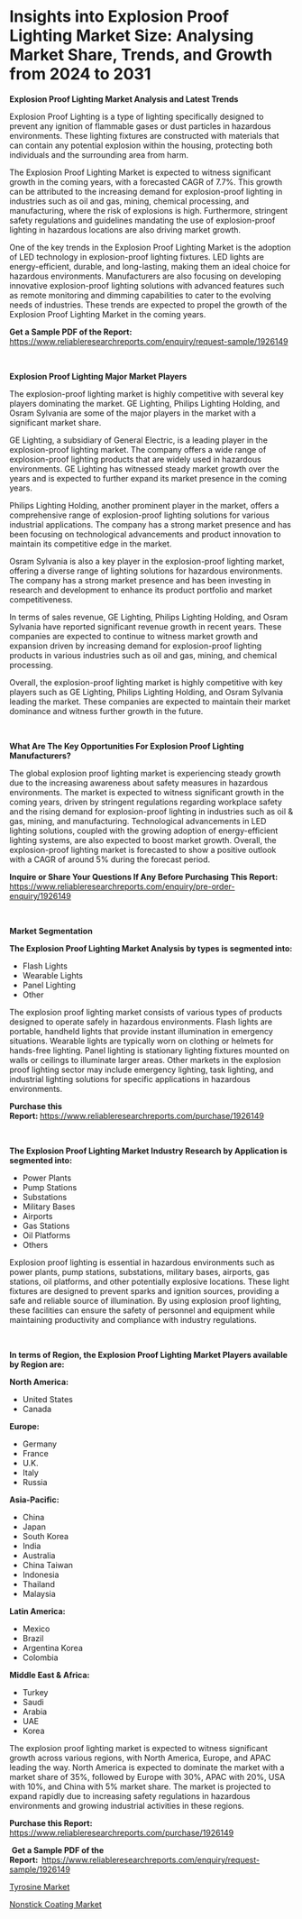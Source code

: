 <p><h1>Insights into Explosion Proof Lighting Market Size: Analysing Market Share, Trends, and Growth from 2024 to 2031</h1></p><p><strong>Explosion Proof Lighting Market Analysis and Latest Trends</strong></p>
<p><p>Explosion Proof Lighting is a type of lighting specifically designed to prevent any ignition of flammable gases or dust particles in hazardous environments. These lighting fixtures are constructed with materials that can contain any potential explosion within the housing, protecting both individuals and the surrounding area from harm.</p><p>The Explosion Proof Lighting Market is expected to witness significant growth in the coming years, with a forecasted CAGR of 7.7%. This growth can be attributed to the increasing demand for explosion-proof lighting in industries such as oil and gas, mining, chemical processing, and manufacturing, where the risk of explosions is high. Furthermore, stringent safety regulations and guidelines mandating the use of explosion-proof lighting in hazardous locations are also driving market growth.</p><p>One of the key trends in the Explosion Proof Lighting Market is the adoption of LED technology in explosion-proof lighting fixtures. LED lights are energy-efficient, durable, and long-lasting, making them an ideal choice for hazardous environments. Manufacturers are also focusing on developing innovative explosion-proof lighting solutions with advanced features such as remote monitoring and dimming capabilities to cater to the evolving needs of industries. These trends are expected to propel the growth of the Explosion Proof Lighting Market in the coming years.</p></p>
<p><strong>Get a Sample PDF of the Report:&nbsp;</strong> <a href="https://www.reliableresearchreports.com/enquiry/request-sample/1926149">https://www.reliableresearchreports.com/enquiry/request-sample/1926149</a></p>
<p>&nbsp;</p>
<p><strong>Explosion Proof Lighting Major Market Players</strong></p>
<p><p>The explosion-proof lighting market is highly competitive with several key players dominating the market. GE Lighting, Philips Lighting Holding, and Osram Sylvania are some of the major players in the market with a significant market share.</p><p>GE Lighting, a subsidiary of General Electric, is a leading player in the explosion-proof lighting market. The company offers a wide range of explosion-proof lighting products that are widely used in hazardous environments. GE Lighting has witnessed steady market growth over the years and is expected to further expand its market presence in the coming years.</p><p>Philips Lighting Holding, another prominent player in the market, offers a comprehensive range of explosion-proof lighting solutions for various industrial applications. The company has a strong market presence and has been focusing on technological advancements and product innovation to maintain its competitive edge in the market.</p><p>Osram Sylvania is also a key player in the explosion-proof lighting market, offering a diverse range of lighting solutions for hazardous environments. The company has a strong market presence and has been investing in research and development to enhance its product portfolio and market competitiveness.</p><p>In terms of sales revenue, GE Lighting, Philips Lighting Holding, and Osram Sylvania have reported significant revenue growth in recent years. These companies are expected to continue to witness market growth and expansion driven by increasing demand for explosion-proof lighting products in various industries such as oil and gas, mining, and chemical processing.</p><p>Overall, the explosion-proof lighting market is highly competitive with key players such as GE Lighting, Philips Lighting Holding, and Osram Sylvania leading the market. These companies are expected to maintain their market dominance and witness further growth in the future.</p></p>
<p>&nbsp;</p>
<p><strong>What Are The Key Opportunities For Explosion Proof Lighting Manufacturers?</strong></p>
<p><p>The global explosion proof lighting market is experiencing steady growth due to the increasing awareness about safety measures in hazardous environments. The market is expected to witness significant growth in the coming years, driven by stringent regulations regarding workplace safety and the rising demand for explosion-proof lighting in industries such as oil & gas, mining, and manufacturing. Technological advancements in LED lighting solutions, coupled with the growing adoption of energy-efficient lighting systems, are also expected to boost market growth. Overall, the explosion-proof lighting market is forecasted to show a positive outlook with a CAGR of around 5% during the forecast period.</p></p>
<p><strong>Inquire or Share Your Questions If Any Before Purchasing This Report:</strong> <a href="https://www.reliableresearchreports.com/enquiry/pre-order-enquiry/1926149">https://www.reliableresearchreports.com/enquiry/pre-order-enquiry/1926149</a></p>
<p>&nbsp;</p>
<p><strong>Market Segmentation</strong></p>
<p><strong>The Explosion Proof Lighting Market Analysis by types is segmented into:</strong></p>
<p><ul><li>Flash Lights</li><li>Wearable Lights</li><li>Panel Lighting</li><li>Other</li></ul></p>
<p><p>The explosion proof lighting market consists of various types of products designed to operate safely in hazardous environments. Flash lights are portable, handheld lights that provide instant illumination in emergency situations. Wearable lights are typically worn on clothing or helmets for hands-free lighting. Panel lighting is stationary lighting fixtures mounted on walls or ceilings to illuminate larger areas. Other markets in the explosion proof lighting sector may include emergency lighting, task lighting, and industrial lighting solutions for specific applications in hazardous environments.</p></p>
<p><strong>Purchase this Report:&nbsp;</strong><a href="https://www.reliableresearchreports.com/purchase/1926149">https://www.reliableresearchreports.com/purchase/1926149</a></p>
<p>&nbsp;</p>
<p><strong>The Explosion Proof Lighting Market Industry Research by Application is segmented into:</strong></p>
<p><ul><li>Power Plants</li><li>Pump Stations</li><li>Substations</li><li>Military Bases</li><li>Airports</li><li>Gas Stations</li><li>Oil Platforms</li><li>Others</li></ul></p>
<p><p>Explosion proof lighting is essential in hazardous environments such as power plants, pump stations, substations, military bases, airports, gas stations, oil platforms, and other potentially explosive locations. These light fixtures are designed to prevent sparks and ignition sources, providing a safe and reliable source of illumination. By using explosion proof lighting, these facilities can ensure the safety of personnel and equipment while maintaining productivity and compliance with industry regulations.</p></p>
<p>&nbsp;</p>
<p><strong>In terms of Region, the Explosion Proof Lighting Market Players available by Region are:</strong></p>
<p>
    <p> <strong> North America: </strong>
        <ul>
            <li>United States</li>
            <li>Canada</li>
        </ul>
        </p> 
    <p> <strong> Europe: </strong>
        <ul>
            <li>Germany</li>
            <li>France</li>
            <li>U.K.</li>
            <li>Italy</li>
            <li>Russia</li>
        </ul>
        </p> 
    <p> <strong> Asia-Pacific: </strong>
        <ul>
            <li>China</li>
            <li>Japan</li>
            <li>South Korea</li>
            <li>India</li>
            <li>Australia</li>
            <li>China Taiwan</li>
            <li>Indonesia</li>
            <li>Thailand</li>
            <li>Malaysia</li>
        </ul>
        </p> 
    <p> <strong> Latin America: </strong>
        <ul>
            <li>Mexico</li>
            <li>Brazil</li>
            <li>Argentina Korea</li>
            <li>Colombia</li>
        </ul>
        </p> 
    <p> <strong> Middle East & Africa: </strong>
        <ul>
            <li>Turkey</li>
            <li>Saudi</li>
            <li>Arabia</li>
            <li>UAE</li>
            <li>Korea</li>
        </ul>
    </p>
    </p>
<p><p>The explosion proof lighting market is expected to witness significant growth across various regions, with North America, Europe, and APAC leading the way. North America is expected to dominate the market with a market share of 35%, followed by Europe with 30%, APAC with 20%, USA with 10%, and China with 5% market share. The market is projected to expand rapidly due to increasing safety regulations in hazardous environments and growing industrial activities in these regions.</p></p>
<p><strong>Purchase this Report: </strong><a href="https://www.reliableresearchreports.com/purchase/1926149">https://www.reliableresearchreports.com/purchase/1926149</a></p>
<p>&nbsp;<strong>Get a Sample PDF of the Report:&nbsp;&nbsp;</strong><a href="https://www.reliableresearchreports.com/enquiry/request-sample/1926149">https://www.reliableresearchreports.com/enquiry/request-sample/1926149</a></p>
<p><strong></strong></p>
<p><p><a href="https://fuschia-pecorino-a6d.notion.site/Tyrosine-Market-Size-Growth-Outlook-from-2024-to-2031-projecting-at-Market-s-Trends-Analysis-by-Ap-cf3e7fb95ab44e80a0d788b83e7007d2">Tyrosine Market</a></p><p><a href="https://changeable-paste-463.notion.site/Nonstick-Coating-Market-Research-Report-Provides-Critical-Insights-that-can-help-Shape-Business-Deve-8026748bd0dc4ab08e540192220a4e3c">Nonstick Coating Market</a></p></p>